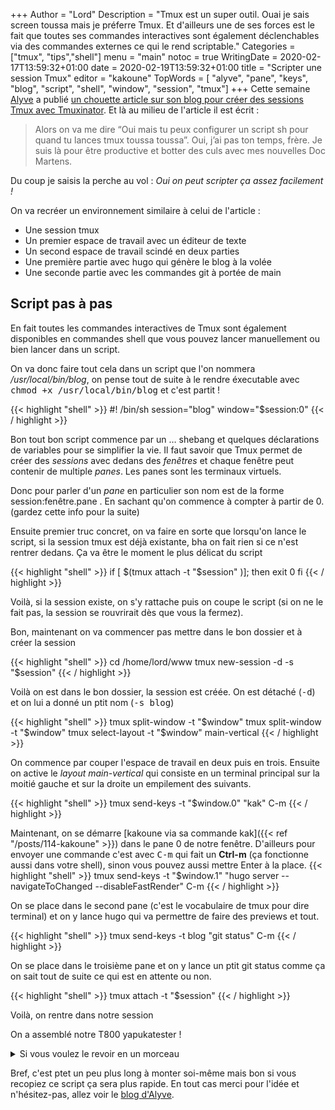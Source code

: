 +++
Author = "Lord"
Description = "Tmux est un super outil. Ouai je sais screen toussa mais je préferre Tmux. Et d'ailleurs une de ses forces est le fait que toutes ses commandes interactives sont également déclenchables via des commandes externes ce qui le rend scriptable."
Categories = ["tmux", "tips","shell"]
menu = "main"
notoc = true
WritingDate = 2020-02-17T13:59:32+01:00
date = 2020-02-19T13:59:32+01:00
title = "Scripter une session Tmux"
editor = "kakoune"
TopWords = [  "alyve", "pane", "keys", "blog", "script", "shell", "window", "session", "tmux"]
+++
Cette semaine [Alyve](https://hostux.social/@Alyve) a publié [un chouette article sur son blog pour créer des sessions Tmux avec Tmuxinator](https://www.alyve.be/informatique/2020/02/16/tmuxinator.html).
Et là au milieu de l'article il est écrit :

> Alors on va me dire “Oui mais tu peux configurer un script sh pour quand tu lances tmux toussa toussa”. Oui, j’ai pas ton temps, frère. Je suis là pour être productive et botter des culs avec mes nouvelles Doc Martens.

Du coup je saisis la perche au vol : *Oui on peut scripter ça assez facilement !*

On va recréer un environnement similaire à celui de l'article : 

  - Une session tmux
  - Un premier espace de travail avec un éditeur de texte
  - Un second espace de travail scindé en deux parties
  - Une première partie avec hugo qui génère le blog à la volée
  - Une seconde partie avec les commandes git à portée de main

## Script pas à pas
En fait toutes les commandes interactives de Tmux sont également disponibles en commandes shell que vous pouvez lancer manuellement ou bien lancer dans un script.

On va donc faire tout cela dans un script que l'on nommera */usr/local/bin/blog*, on pense tout de suite à le rendre éxecutable avec <kbd>chmod +x /usr/local/bin/blog</kbd> et c'est partit !


{{< highlight "shell" >}}
#! /bin/sh
session="blog"
window="$session:0"
{{< / highlight >}}

Bon tout bon script commence par un … shebang et quelques déclarations de variables pour se simplifier la vie.
Il faut savoir que Tmux permet de créer des *sessions* avec dedans des *fenêtres* et chaque fenêtre peut contenir de multiple *panes*.
Les panes sont les terminaux virtuels.

Donc pour parler d'un *pane* en particulier son nom est de la forme session:fenêtre.pane .
En sachant qu'on commence à compter à partir de 0.
(gardez cette info pour la suite)

Ensuite premier truc concret, on va faire en sorte que lorsqu'on lance le script, si la session tmux est déjà existante, bha on fait rien si ce n'est rentrer dedans.
Ça va être le moment le plus délicat du script

{{< highlight "shell" >}}
if [ $(tmux attach -t "$session" )]; then
  exit 0
fi
{{< / highlight >}}

Voilà, si la session existe, on s'y rattache puis on coupe le script (si on ne le fait pas, la session se rouvrirait dès que vous la fermez).

Bon, maintenant on va commencer pas mettre dans le bon dossier et à créer la session

{{< highlight "shell" >}}
cd /home/lord/www
tmux new-session -d -s "$session"
{{< / highlight >}}

Voilà on est dans le bon dossier, la session est créée.
On est détaché (<kbd>-d</kbd>) et on lui a donné un ptit nom (<kbd>-s blog</kbd>)

{{< highlight "shell" >}}
tmux split-window -t "$window"
tmux split-window -t "$window"
tmux select-layout -t "$window" main-vertical
{{< / highlight >}}

On commence par couper l'espace de travail en deux puis en trois.
Ensuite on active le *layout main-vertical* qui consiste en un terminal principal sur la moitié gauche et sur la droite un empilement des suivants.

{{< highlight "shell" >}}
tmux send-keys -t "$window.0" "kak" C-m
{{< / highlight >}}

Maintenant, on se démarre [kakoune via sa commande kak]({{< ref "/posts/114-kakoune" >}}) dans le pane 0 de notre fenêtre.
D'ailleurs pour envoyer une commande c'est avec <kbd>C-m</kbd> qui fait un **Ctrl-m** (ça fonctionne aussi dans votre shell), sinon vous pouvez aussi mettre Enter à la place.
{{< highlight "shell" >}}
tmux send-keys -t "$window.1" "hugo server --navigateToChanged --disableFastRender" C-m
{{< / highlight >}}

On se place dans le second pane (c'est le vocabulaire de tmux pour dire terminal) et on y lance hugo qui va permettre de faire des previews et tout.

{{< highlight "shell" >}}
tmux send-keys -t blog "git status" C-m
{{< / highlight >}}

On se place dans le troisième pane et on y lance un ptit git status comme ça on sait tout de suite ce qui est en attente ou non.

{{< highlight "shell" >}}
tmux attach -t "$session"
{{< / highlight >}}

Voilà, on rentre dans notre session

On a assemblé notre T800 yapukatester !

<details><summary>Si vous voulez le revoir en un morceau</summary>
{{< highlight "shell" >}}
#! /bin/sh
session="blog"
window="$session:0"

if [ $(tmux attach -t "$session") ]; then
  exit 0
fi

cd /home/lord/www
tmux new-session -d -s "$session"

tmux split-window -t "$window"
tmux split-window -t "$window"
tmux select-layout -t "$window" main-vertical

tmux send-keys -t "$window.0" "kak" C-m
tmux send-keys -t "$window.1" "hugo server --navigateToChanged --disableFastRender" C-m
tmux send-keys -t "$window.2" "git status" C-m

tmux attach -t "$session"
{{< / highlight >}}
</details>

Bref, c'est ptet un peu plus long à monter soi-même mais bon si vous recopiez ce script ça sera plus rapide.
En tout cas merci pour l'idée et n'hésitez-pas, allez voir le [blog d'Alyve](https://www.alyve.be).
